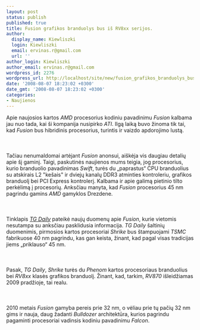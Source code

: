 ```yaml
---
layout: post
status: publish
published: true
title: Fusion grafikos branduolys bus iš RV8xx serijos.
author:
  display_name: Kiewliszki
  login: Kiewliszki
  email: ervinas.r@gmail.com
  url: ''
author_login: Kiewliszki
author_email: ervinas.r@gmail.com
wordpress_id: 2276
wordpress_url: http://localhost/site/new/fusion_grafikos_branduolys_bus_is_rv8xx_serijos/
date: '2008-08-07 18:23:02 +0300'
date_gmt: '2008-08-07 18:23:02 +0300'
categories:
- Naujienos
---
```

<p>Apie naujosios kartos <i>AMD</i> procesorius kodiniu pavadinimu <i>Fusion</i> kalbama jau nuo tada, kai ši kompanija nusipirko <i>ATI</i>. Ilgą laiką buvo žinoma tik tai, kad <i>Fusion</i> bus hibridinis procesorius, turintis ir vaizdo apdorojimo lustą.<br />
<br><br />
<br>Tačiau nenumaldomai artėjant <i>Fusion</i> anonsui, aiškėja vis daugiau detalių apie šį gaminį. Taigi, paskutinės naujienos mums teigia, jog procesorius, kurio branduolio pavadinimas <i>Swift</i>, turės du „paprastus“ CPU branduolius su atskirais L2 &quot;kešais&quot; ir dviejų kanalų DDR3 atminties kontroleriu, grafikos branduolį bei  PCI Express kontrolerį. Kalbama ir apie galimą pietinio tilto perkėlimą į procesorių. Anksčiau manyta, kad <i>Fusion</i> procesorius 45 nm pagrindu gamins <i>AMD</i> gamyklos Drezdene.<br />
<br><br />
<br>Tinklapis <a class="ns" href="http://www.tgdaily.com/html_tmp/content-view-38703-135.html"><i>TG Daily</i></a> pateikė naujų duomenų apie <i>Fusion</i>, kurie vietomis nesutampa su anksčiau pasklidusia informacija. <i>TG Daily</i> šaltinių duomenimis, pirmosios kartos procesoriai <i>Shrike</i> bus štampuojami <i>TSMC</i> fabrikuose 40 nm pagrindu, kas gan keista, žinant, kad pagal visas tradicijas jiems „priklauso“ 45 nm.<br />
<br><br />
<br>Pasak, <i>TG Daily</i>, <i>Shrike</i> turės du <i>Phenom</i> kartos procesoriaus branduolius bei <i>RV8xx</i> klasės grafikos branduolį. Žinant, kad, tarkim, <i>RV870</i> išleidžiamas 2009 pradžioje, tai realu.<br />
<br><br />
<br>2010 metais <i>Fusion</i> gamyba pereis prie 32 nm, o vėliau prie tų pačių 32 nm gims ir nauja, daug žadanti <i>Bulldozer</i> architektūra, kurios pagrindu pagaminti procesoriai vadinsis kodiniu pavadinimu <i>Falcon</i>.<br />
<br><br />
<br><br />
<br></p>
